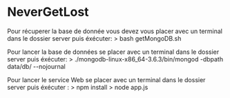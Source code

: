 # NeverGetLost

Pour récuperer la base de donnée vous devez vous placer avec un terminal dans le dossier server puis éxécuter:
	> bash getMongoDB.sh

Pour lancer la base de données se placer avec un terminal dans le dossier server puis éxécuter:
	> ./mongodb-linux-x86_64-3.6.3/bin/mongod -dbpath data/db/ --nojournal

Pour lancer le service Web se placer avec un terminal dans le dossier server puis éxécuter : 
	> npm install
	> node app.js
